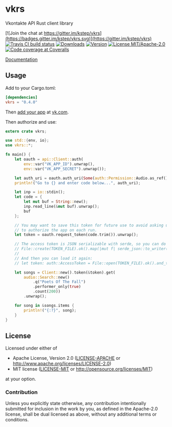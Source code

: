 # vkrs
Vkontakte API Rust client library

[![Join the chat at https://gitter.im/kstep/vkrs](https://badges.gitter.im/kstep/vkrs.svg)](https://gitter.im/kstep/vkrs)
[![Travis CI build status](https://img.shields.io/travis/kstep/vkrs.png)](https://travis-ci.org/kstep/vkrs)
[![Downloads](https://img.shields.io/crates/d/vkrs.png)](https://crates.io/crates/vkrs)
[![Version](https://img.shields.io/crates/v/vkrs.png)](https://crates.io/crates/vkrs)
[![License MIT/Apache-2.0](https://img.shields.io/crates/l/vkrs.png)](https://crates.io/crates/vkrs)
[![Code coverage at Coveralls](https://img.shields.io/coveralls/kstep/vkrs.png)](https://coveralls.io/github/kstep/vkrs)

[Documentation](http://kstep.me/vkrs/vkrs/index.html)

## Usage

Add to your Cargo.toml:

```toml
[dependencies]
vkrs = "0.4.0"
```

Then [add your app](https://vk.com/apps?act=manage) at [vk.com](https://vk.com/).

Then authorize and use:

```rust
extern crate vkrs;

use std::{env, io};
use vkrs::*;

fn main() {
    let oauth = api::Client::auth(
        env::var("VK_APP_ID").unwrap(),
        env::var("VK_APP_SECRET").unwrap());

    let auth_uri = oauth.auth_uri(Some(auth::Permission::Audio.as_ref()), None).unwrap();
    println!("Go to {} and enter code below...", auth_uri);

    let inp = io::stdin();
    let code = {
        let mut buf = String::new();
        inp.read_line(&mut buf).unwrap();
        buf
    };

    // You may want to save this token for future use to avoid asking user
    // to authorize the app on each run.
    let token = oauth.request_token(code.trim()).unwrap();

    // The access token is JSON serializable with serde, so you can do it this way:
    // File::create(TOKEN_FILE).ok().map(|mut f| serde_json::to_writer(&mut f, &token).ok()).unwrap();
    //
    // And then you can load it again:
    // let token: auth::AccessToken = File::open(TOKEN_FILE).ok().and_then(|mut f| serde_json::from_reader(&mut f).ok()).unwrap();

    let songs = Client::new().token(&token).get(
        audio::Search::new()
            .q("Poets Of The Fall")
            .performer_only(true)
            .count(200))
        .unwrap();

    for song in &songs.items {
        println!("{:?}", song);
    }
}
```

## License

Licensed under either of

 * Apache License, Version 2.0 ([LICENSE-APACHE](LICENSE-APACHE) or http://www.apache.org/licenses/LICENSE-2.0)
 * MIT license ([LICENSE-MIT](LICENSE-MIT) or http://opensource.org/licenses/MIT)

at your option.

### Contribution

Unless you explicitly state otherwise, any contribution intentionally submitted
for inclusion in the work by you, as defined in the Apache-2.0 license, shall be dual licensed as above, without any
additional terms or conditions.
